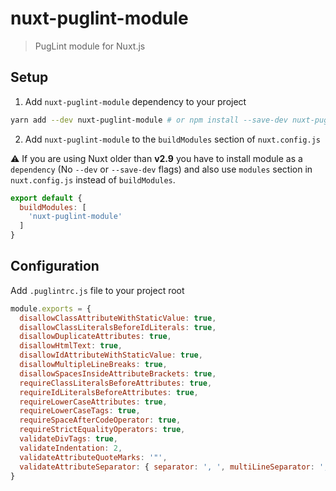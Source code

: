 # nuxt-puglint-module

> PugLint module for Nuxt.js

## Setup

1. Add `nuxt-puglint-module` dependency to your project

```bash
yarn add --dev nuxt-puglint-module # or npm install --save-dev nuxt-puglint-module
```

2. Add `nuxt-puglint-module` to the `buildModules` section of `nuxt.config.js`

:warning: If you are using Nuxt older than **v2.9** you have to install module as a `dependency` (No `--dev` or `--save-dev` flags) and also use `modules` section in `nuxt.config.js` instead of `buildModules`.

```js
export default {
  buildModules: [
    'nuxt-puglint-module'
  ]
}
```

## Configuration

Add `.puglintrc.js` file to your project root

```js
module.exports = {
  disallowClassAttributeWithStaticValue: true,
  disallowClassLiteralsBeforeIdLiterals: true,
  disallowDuplicateAttributes: true,
  disallowHtmlText: true,
  disallowIdAttributeWithStaticValue: true,
  disallowMultipleLineBreaks: true,
  disallowSpacesInsideAttributeBrackets: true,
  requireClassLiteralsBeforeAttributes: true,
  requireIdLiteralsBeforeAttributes: true,
  requireLowerCaseAttributes: true,
  requireLowerCaseTags: true,
  requireSpaceAfterCodeOperator: true,
  requireStrictEqualityOperators: true,
  validateDivTags: true,
  validateIndentation: 2,
  validateAttributeQuoteMarks: '"',
  validateAttributeSeparator: { separator: ', ', multiLineSeparator: ',\n  ' }
}
```
